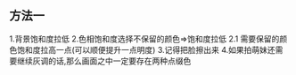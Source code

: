 
## 方法一
1.背景饱和度拉低
2.色相饱和度选择不保留的颜色=>饱和度拉低
2.1 需要保留的颜色饱和度拉高一点(可以顺便提升一点明度)
3.记得把脸擦出来
4.如果拍萌妹还需要继续灰调的话,那么画面之中一定要存在两种点缀色


